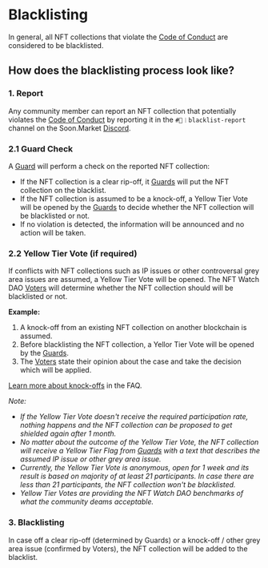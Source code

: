 # Blacklisting

In general, all NFT collections that violate the [Code of Conduct](./code-of-conduct.md) are considered to be blacklisted.

## How does the blacklisting process look like?

### 1. Report

Any community member can report an NFT collection that potentially violates the [Code of Conduct](./code-of-conduct.md) by reporting it in the `#🚩︱blacklist-report ` channel on the Soon.Market [Discord](https://discord.gg/KtVVaYy6b3).

### 2.1 Guard Check

A [Guard](./roles.md#guard) will perform a check on the reported NFT collection:

- If the NFT collection is a clear rip-off, it [Guards](./roles.md#guard) will put the NFT collection on the blacklist.
- If the NFT collection is assumed to be a knock-off, a Yellow Tier Vote will be opened by the [Guards](./roles.md#guard) to decide whether the NFT collection will be blacklisted or not.
- If no violation is detected, the information will be announced and no action will be taken.

### 2.2 Yellow Tier Vote (if required)

If conflicts with NFT collections such as IP issues or other controversal grey area issues are assumed, a Yellow Tier Vote will be opened. The NFT Watch DAO [Voters](./roles.md#voter) will determine whether the NFT collection should will be blacklisted or not.

**Example:**

1. A knock-off from an existing NFT collection on another blockchain is assumed.
1. Before blacklisting the NFT collection, a Yellor Tier Vote will be opened by the [Guards](./roles.md#guard).
1. The [Voters](./roles.md#voter) state their opinion about the case and take the decision which will be applied.

[Learn more about knock-offs](faq.md#what-is-the-difference-between-copy-paste-scams-and-knock-off-assumptions-why-are-they-treated-differently-how-does-nft-watch-dao-make-the-determination) in the FAQ.
 
*Note:*

- *If the Yellow Tier Vote doesn't receive the required participation rate, nothing happens and the NFT collection can be proposed to get shielded again after 1 month.*
- *No matter about the outcome of the Yellow Tier Vote, the NFT collection will receive a Yellow Tier Flag from [Guards](./roles.md#guard) with a text that describes the assumed IP issue or other grey area issue.*
- *Currently, the Yellow Tier Vote is anonymous, open for 1 week and its result is based on majority of at least 21 participants. In case there are less than 21 participants, the NFT collection won't be blacklisted.*
- *Yellow Tier Votes are providing the NFT Watch DAO benchmarks of what the community deams acceptable.*

### 3. Blacklisting

In case off a clear rip-off (determined by Guards) or a knock-off / other grey area issue (confirmed by Voters), the NFT collection will be added to the blacklist.